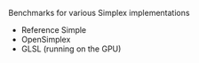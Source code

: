 Benchmarks for various Simplex implementations

* Reference Simple
* OpenSimplex
* GLSL (running on the GPU)

